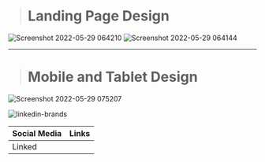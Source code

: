 ># Landing Page Design
![Screenshot 2022-05-29 064210](https://user-images.githubusercontent.com/56185049/170852781-f9d0ac1d-7bf4-4e34-8d50-f888198b755d.png)
![Screenshot 2022-05-29 064144](https://user-images.githubusercontent.com/56185049/170852787-288238fa-36f2-4296-99b6-f91cfc8a035d.png)
______________________________
># Mobile and Tablet Design
![Screenshot 2022-05-29 075207](https://user-images.githubusercontent.com/56185049/170852798-88d080ee-8a5a-416e-a1e4-7e21990ee4d7.png)

![linkedin-brands](https://user-images.githubusercontent.com/56185049/170853440-a03de336-6b89-46cc-aa20-4e4df64c30ce.svg)


| Social Media | Links                             |
| ------------ | --------------------------------- |
| Linked
